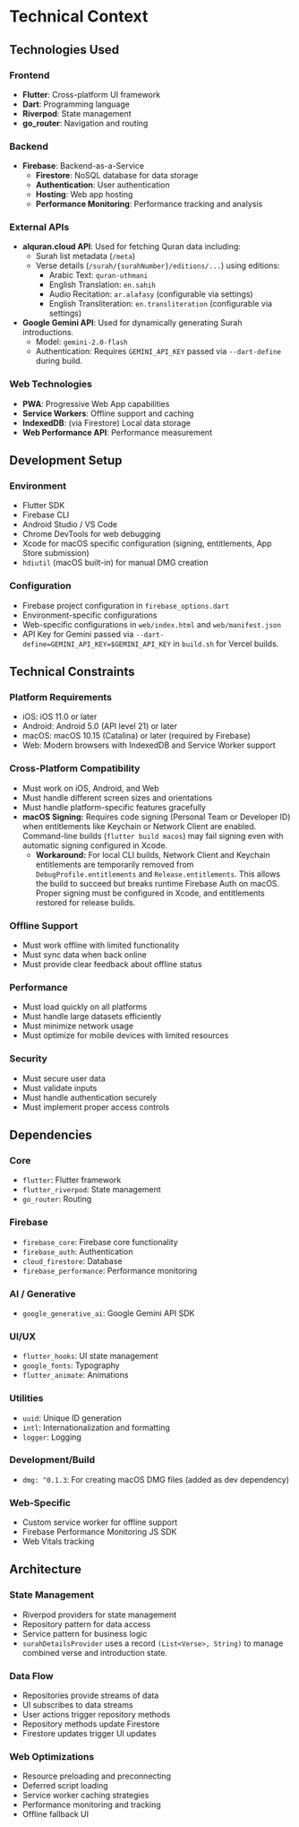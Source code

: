# Technical Context

## Technologies Used

### Frontend
- **Flutter**: Cross-platform UI framework
- **Dart**: Programming language
- **Riverpod**: State management
- **go_router**: Navigation and routing

### Backend
- **Firebase**: Backend-as-a-Service
  - **Firestore**: NoSQL database for data storage
  - **Authentication**: User authentication
  - **Hosting**: Web app hosting
  - **Performance Monitoring**: Performance tracking and analysis
### External APIs
- **alquran.cloud API**: Used for fetching Quran data including:
  - Surah list metadata (`/meta`)
  - Verse details (`/surah/{surahNumber}/editions/...`) using editions:
    - Arabic Text: `quran-uthmani`
    - English Translation: `en.sahih`
    - Audio Recitation: `ar.alafasy` (configurable via settings)
    - English Transliteration: `en.transliteration` (configurable via settings)
- **Google Gemini API**: Used for dynamically generating Surah introductions.
  - Model: `gemini-2.0-flash`
  - Authentication: Requires `GEMINI_API_KEY` passed via `--dart-define` during build.

### Web Technologies
- **PWA**: Progressive Web App capabilities
- **Service Workers**: Offline support and caching
- **IndexedDB**: (via Firestore) Local data storage
- **Web Performance API**: Performance measurement

## Development Setup

### Environment
- Flutter SDK
- Firebase CLI
- Android Studio / VS Code
- Chrome DevTools for web debugging
- Xcode for macOS specific configuration (signing, entitlements, App Store submission)
- `hdiutil` (macOS built-in) for manual DMG creation

### Configuration
- Firebase project configuration in `firebase_options.dart`
- Environment-specific configurations
- Web-specific configurations in `web/index.html` and `web/manifest.json`
- API Key for Gemini passed via `--dart-define=GEMINI_API_KEY=$GEMINI_API_KEY` in `build.sh` for Vercel builds.

## Technical Constraints

### Platform Requirements
- iOS: iOS 11.0 or later
- Android: Android 5.0 (API level 21) or later
- macOS: macOS 10.15 (Catalina) or later (required by Firebase)
- Web: Modern browsers with IndexedDB and Service Worker support

### Cross-Platform Compatibility
- Must work on iOS, Android, and Web
- Must handle different screen sizes and orientations
- Must handle platform-specific features gracefully
- **macOS Signing:** Requires code signing (Personal Team or Developer ID) when entitlements like Keychain or Network Client are enabled. Command-line builds (`flutter build macos`) may fail signing even with automatic signing configured in Xcode.
  - **Workaround:** For local CLI builds, Network Client and Keychain entitlements are temporarily removed from `DebugProfile.entitlements` and `Release.entitlements`. This allows the build to succeed but breaks runtime Firebase Auth on macOS. Proper signing must be configured in Xcode, and entitlements restored for release builds.

### Offline Support
- Must work offline with limited functionality
- Must sync data when back online
- Must provide clear feedback about offline status

### Performance
- Must load quickly on all platforms
- Must handle large datasets efficiently
- Must minimize network usage
- Must optimize for mobile devices with limited resources

### Security
- Must secure user data
- Must validate inputs
- Must handle authentication securely
- Must implement proper access controls

## Dependencies

### Core
- `flutter`: Flutter framework
- `flutter_riverpod`: State management
- `go_router`: Routing

### Firebase
- `firebase_core`: Firebase core functionality
- `firebase_auth`: Authentication
- `cloud_firestore`: Database
- `firebase_performance`: Performance monitoring
### AI / Generative
- `google_generative_ai`: Google Gemini API SDK

### UI/UX
- `flutter_hooks`: UI state management
- `google_fonts`: Typography
- `flutter_animate`: Animations

### Utilities
- `uuid`: Unique ID generation
- `intl`: Internationalization and formatting
- `logger`: Logging

### Development/Build
- `dmg: ^0.1.3`: For creating macOS DMG files (added as dev dependency)

### Web-Specific
- Custom service worker for offline support
- Firebase Performance Monitoring JS SDK
- Web Vitals tracking

## Architecture

### State Management
- Riverpod providers for state management
- Repository pattern for data access
- Service pattern for business logic
- `surahDetailsProvider` uses a record `(List<Verse>, String)` to manage combined verse and introduction state.

### Data Flow
- Repositories provide streams of data
- UI subscribes to data streams
- User actions trigger repository methods
- Repository methods update Firestore
- Firestore updates trigger UI updates

### Web Optimizations
- Resource preloading and preconnecting
- Deferred script loading
- Service worker caching strategies
- Performance monitoring and tracking
- Offline fallback UI